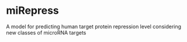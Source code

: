 # miRepress
A model for predicting human target protein repression level considering new classes of microRNA targets
